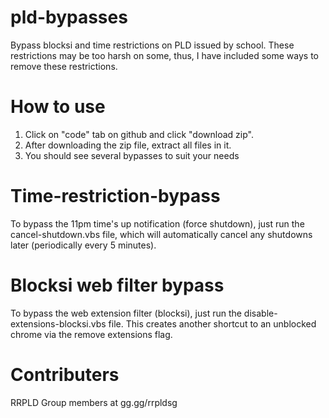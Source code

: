 # pld-bypasses
Bypass blocksi and time restrictions on PLD issued by school. These restrictions may be too harsh on some, thus, I have included some ways to remove these restrictions.
# How to use
1) Click on "code" tab on github and click "download zip".
2) After downloading the zip file, extract all files in it.
3) You should see several bypasses to suit your needs
# Time-restriction-bypass
To bypass the 11pm time's up notification (force shutdown), just run the cancel-shutdown.vbs file, which will automatically cancel any shutdowns later (periodically every 5 minutes).
# Blocksi web filter bypass
To bypass the web extension filter (blocksi), just run the disable-extensions-blocksi.vbs file. This creates another shortcut to an unblocked chrome via the remove extensions flag.
# Contributers
RRPLD Group members at gg.gg/rrpldsg  

